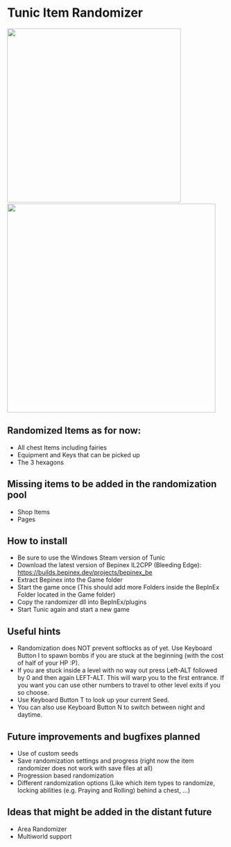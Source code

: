 # Tunic Item Randomizer
<img src="https://user-images.githubusercontent.com/11662770/170832618-30b5e7e6-213a-4464-8fbe-bd7ca397a414.png" width="400">&emsp;&emsp;<img src="https://user-images.githubusercontent.com/11662770/170832683-2b7c7018-980d-463a-bd83-536c5f9bcb8d.png" width="480">

## Randomized Items as for now:
- All chest Items including fairies
- Equipment and Keys that can be picked up
- The 3 hexagons

## Missing items to be added in the randomization pool
- Shop Items
- Pages

## How to install
- Be sure to use the Windows Steam version of Tunic
- Download the latest version of Bepinex IL2CPP (Bleeding Edge): https://builds.bepinex.dev/projects/bepinex_be
- Extract Bepinex into the Game folder
- Start the game once (This should add more Folders inside the BepInEx Folder located in the Game folder)
- Copy the randomizer dll into BepInEx/plugins
- Start Tunic again and start a new game

## Useful hints
- Randomization does NOT prevent softlocks as of yet. Use Keyboard Button I to spawn bombs if you are stuck at the beginning (with the cost of half of your HP :P).
- If you are stuck inside a level with no way out press Left-ALT followed by 0 and then again LEFT-ALT. This will warp you to the first entrance. If you want you can use other numbers to travel to other level exits if you so choose.
- Use Keyboard Button T to look up your current Seed.
- You can also use Keyboard Button N to switch between night and daytime.

## Future improvements and bugfixes planned
- Use of custom seeds
- Save randomization settings and progress (right now the item randomizer does not work with save files at all)
- Progression based randomization
- Different randomization options (Like which item types to randomize, locking abilities (e.g. Praying and Rolling) behind a chest, ...)

## Ideas that might be added in the distant future
- Area Randomizer
- Multiworld support
